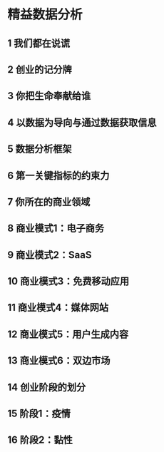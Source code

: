 # 精益数据分析

## 1 我们都在说谎

## 2 创业的记分牌

## 3 你把生命奉献给谁

## 4 以数据为导向与通过数据获取信息

## 5 数据分析框架

## 6 第一关键指标的约束力

## 7 你所在的商业领域

## 8 商业模式1：电子商务

## 9 商业模式2：SaaS

## 10 商业模式3：免费移动应用

## 11 商业模式4：媒体网站

## 12 商业模式5：用户生成内容

## 13 商业模式6：双边市场

## 14 创业阶段的划分

## 15 阶段1：疫情

## 16 阶段2：黏性
